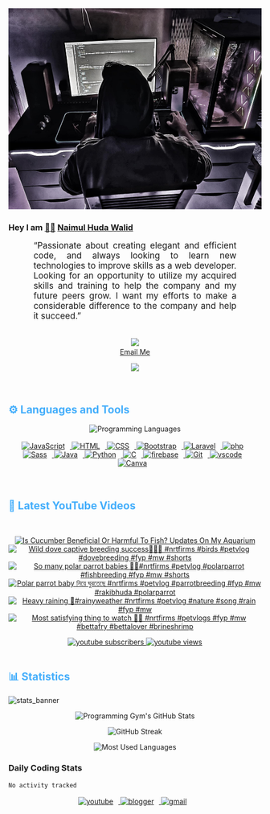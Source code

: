<!-- ![github_cover_banner](https://www.digitalsolutionservices.com/img/services/web%20development.gif)-->

<div align="center" style="display:block;">
    <img height="400px" width="100%" alt="github cover banner" src="https://raw.githubusercontent.com/NaimulHudaWalid/NaimulHudaWalid/main/272276268_3114779035434264_920860974401480824_n.jpg"/> 
</div>

### Hey I am [👨🏻‍][facebook] [Naimul Huda Walid][youtube]



<p align:"center" style="text-align: justify; margin: 0 50px; font-size: 17px;" >
   “Passionate about creating elegant and efficient code, and always looking to learn new technologies to improve skills as a web developer. Looking for an opportunity to utilize my acquired skills and training to help the company and my future peers grow. I want my efforts to make a considerable difference to the company and help it succeed.”
<br>
<br>
<div align="center">

![](https://visitor-badge.glitch.me/badge?page_id=NaimulHudaWalid)
    <br />
[Email Me](mailto:dev.naimulhuda@gmail.com)
</div>
</p>
<!-- Typing SVG by DenverCoder1 - https://github.com/DenverCoder1/readme-typing-svg -->
<p align="center">
<!--   <a href="https://github.com/DenverCoder1/readme-typing-svg"> -->
    <img src="https://readme-typing-svg.herokuapp.com?color=E22FE4&width=380&height=45&lines=Open-Source+Enthusiast;Learning+In+Public;Empowering+Others;Nice+To+Meet+You+...&center=true"></a>

</p>
<br>
<!-- Languages and Tools -->

<h2 style="color: #44AEFB">⚙️ Languages and Tools</h2>
<div align="center" style="display:block;">
    <img width="100px" alt="Programming Languages" src="https://user-images.githubusercontent.com/78341798/194531121-47b0119a-ce00-439d-b586-125f86acb098.png"/> 
</div>
<br>   
<!-- Icons Resources -->
<!-- https://devicon.dev/ -->
<!-- https://cdn.jsdelivr.net/npm/simple-icons@v3/icons/ -->
<div align="center">
  <a href="https://developer.mozilla.org/en-US/docs/Web/JavaScript" target="_blank" rel="noreferrer">
      <img  alt="JavaScript" height="50px" style="padding-right:10px;" src="https://cdn.jsdelivr.net/gh/devicons/devicon/icons/javascript/javascript-plain.svg"/>
  </a>
  
 
  <a href="https://developer.mozilla.org/en-US/docs/Web/HTML" target="_blank" rel="noreferrer">
      <img  alt="HTML" height="50px" style="padding-right:10px;" src="https://cdn.jsdelivr.net/gh/devicons/devicon/icons/html5/html5-original.svg"/>
  </a>
  <a href="https://developer.mozilla.org/en-US/docs/Web/CSS" target="_blank" rel="noreferrer">
      <img  alt="CSS" height="50px" style="padding-right:10px;" src="https://cdn.jsdelivr.net/gh/devicons/devicon/icons/css3/css3-original.svg"/>
  </a>
  <a href="https://getbootstrap.com/" target="_blank" rel="noreferrer">
      <img  alt="Bootstrap" height="50px" style="padding-right:10px;" src="https://cdn.jsdelivr.net/gh/devicons/devicon/icons/bootstrap/bootstrap-original.svg"/>
  </a> 
  <a href="https://laravel.com/" target="_blank" rel="noreferrer">
      <img  alt="Laravel" height="50px" style="padding-right:10px;" src="https://cdn.jsdelivr.net/gh/devicons/devicon/icons/laravel/laravel-plain.svg"/>
  </a>
  <a href="https://www.php.net/" target="_blank" rel="noreferrer">
      <img  alt="php" height="50px" style="padding-right:10px;" src="https://cdn.jsdelivr.net/gh/devicons/devicon/icons/php/php-original.svg"/>
  </a>
  <a href="https://sass-lang.com/" target="_blank" rel="noreferrer">
      <img  alt="Sass" height="50px" style="padding-right:10px;" src="https://cdn.jsdelivr.net/gh/devicons/devicon/icons/sass/sass-original.svg"/>
  </a>
  <a href="https://www.java.com/en/" target="_blank" rel="noreferrer">
      <img  alt="Java" height="50px" style="padding-right:10px;" src="https://cdn.jsdelivr.net/gh/devicons/devicon/icons/java/java-original.svg"/>
  </a>    
  <a href="https://www.python.org/" target="_blank" rel="noreferrer">
      <img  alt="Python" height="50px" style="padding-right:10px;" src="https://cdn.jsdelivr.net/gh/devicons/devicon/icons/python/python-original.svg"/>
  </a>
  <a href="https://www.cprogramming.com/" target="_blank" rel="noreferrer">
      <img  alt="C" height="50px" style="padding-right:10px;" src="https://cdn.jsdelivr.net/gh/devicons/devicon/icons/c/c-original.svg"/>
  </a>
  
  <a href="https://firebase.google.com/" target="_blank" rel="noreferrer">
      <img  alt="firebase" height="50px" style="padding-right:10px;" src="https://cdn.jsdelivr.net/gh/devicons/devicon/icons/firebase/firebase-plain.svg"/>
  </a>
 
  <a href="https://git-scm.com/" target="_blank" rel="noreferrer">
      <img  alt="Git" height="50px" style="padding-right:10px;" src="https://cdn.jsdelivr.net/gh/devicons/devicon/icons/git/git-original.svg"/>
  </a>
  
  <a href="https://code.visualstudio.com/" target="_blank" rel="noreferrer">
      <img  alt="vscode" height="50px" style="padding-right:10px;"src="https://cdn.jsdelivr.net/gh/devicons/devicon/icons/vscode/vscode-original.svg"/>
  </a>
  <a href="https://www.canva.com/" target="_blank" rel="noreferrer">
      <img  alt="Canva" height="50px" style="padding-right:10px;" src="https://cdn.jsdelivr.net/gh/devicons/devicon/icons/canva/canva-original.svg"/> 
  </a>
</div>
<br>
<br>

<!-- Latest YouTube Videos -->

<h2 style="color: #44AEFB">🎦 Latest YouTube Videos</h2>
<br />

<!-- Resource/Reference: https://github.com/DenverCoder1/github-readme-youtube-cards -->
<div class="youtube videos cards" align="center">

<!-- BEGIN YOUTUBE-CARDS -->
[![Is Cucumber Beneficial Or Harmful To Fish? Updates On My Aquarium](https://ytcards.demolab.com/?id=51CRJS19Wd8&title=Is+Cucumber+Beneficial+Or+Harmful+To+Fish%3F+Updates+On+My+Aquarium&lang=en&timestamp=1719001212&background_color=%230d1117&title_color=%23ffffff&stats_color=%23dedede&max_title_lines=1&width=250&border_radius=5 "Is Cucumber Beneficial Or Harmful To Fish? Updates On My Aquarium")](https://www.youtube.com/watch?v=51CRJS19Wd8)
[![Wild dove captive breeding success🖤💯🔥 #nrtfirms #birds #petvlog #dovebreeding #fyp #mw #shorts](https://ytcards.demolab.com/?id=bwUEaVjktns&title=Wild+dove+captive+breeding+success%F0%9F%96%A4%F0%9F%92%AF%F0%9F%94%A5+%23nrtfirms+%23birds+%23petvlog+%23dovebreeding+%23fyp+%23mw+%23shorts&lang=en&timestamp=1718980336&background_color=%230d1117&title_color=%23ffffff&stats_color=%23dedede&max_title_lines=1&width=250&border_radius=5 "Wild dove captive breeding success🖤💯🔥 #nrtfirms #birds #petvlog #dovebreeding #fyp #mw #shorts")](https://www.youtube.com/watch?v=bwUEaVjktns)
[![So many polar parrot babies 🖤💯#nrtfirms #petvlog #polarparrot #fishbreeding #fyp #mw #shorts](https://ytcards.demolab.com/?id=dWmUdzO9YM8&title=So+many+polar+parrot+babies+%F0%9F%96%A4%F0%9F%92%AF%23nrtfirms+%23petvlog+%23polarparrot+%23fishbreeding+%23fyp+%23mw+%23shorts&lang=en&timestamp=1718831998&background_color=%230d1117&title_color=%23ffffff&stats_color=%23dedede&max_title_lines=1&width=250&border_radius=5 "So many polar parrot babies 🖤💯#nrtfirms #petvlog #polarparrot #fishbreeding #fyp #mw #shorts")](https://www.youtube.com/watch?v=dWmUdzO9YM8)
[![Polar parrot baby নিয়ে ঘুরতেছে #nrtfirms #petvlog #parrotbreeding #fyp #mw #rakibhuda #polarparrot](https://ytcards.demolab.com/?id=q7XuvMmoDGk&title=Polar+parrot+baby+%E0%A6%A8%E0%A6%BF%E0%A7%9F%E0%A7%87+%E0%A6%98%E0%A7%81%E0%A6%B0%E0%A6%A4%E0%A7%87%E0%A6%9B%E0%A7%87+%23nrtfirms+%23petvlog+%23parrotbreeding+%23fyp+%23mw+%23rakibhuda+%23polarparrot&lang=en&timestamp=1718731857&background_color=%230d1117&title_color=%23ffffff&stats_color=%23dedede&max_title_lines=1&width=250&border_radius=5 "Polar parrot baby নিয়ে ঘুরতেছে #nrtfirms #petvlog #parrotbreeding #fyp #mw #rakibhuda #polarparrot")](https://www.youtube.com/watch?v=q7XuvMmoDGk)
[![Heavy raining 🖤#rainyweather #nrtfirms #petvlog #nature #song #rain #fyp #mw](https://ytcards.demolab.com/?id=7o5IquzOi4U&title=Heavy+raining+%F0%9F%96%A4%23rainyweather+%23nrtfirms+%23petvlog+%23nature+%23song+%23rain+%23fyp+%23mw&lang=en&timestamp=1718277895&background_color=%230d1117&title_color=%23ffffff&stats_color=%23dedede&max_title_lines=1&width=250&border_radius=5 "Heavy raining 🖤#rainyweather #nrtfirms #petvlog #nature #song #rain #fyp #mw")](https://www.youtube.com/watch?v=7o5IquzOi4U)
[![Most satisfying thing to watch 🥰🖤 #nrtfirms #petvlogs #fyp #mw #bettafry #bettalover #brineshrimp](https://ytcards.demolab.com/?id=jqQwSzodjYw&title=Most+satisfying+thing+to+watch+%F0%9F%A5%B0%F0%9F%96%A4+%23nrtfirms+%23petvlogs+%23fyp+%23mw+%23bettafry+%23bettalover+%23brineshrimp&lang=en&timestamp=1717954722&background_color=%230d1117&title_color=%23ffffff&stats_color=%23dedede&max_title_lines=1&width=250&border_radius=5 "Most satisfying thing to watch 🥰🖤 #nrtfirms #petvlogs #fyp #mw #bettafry #bettalover #brineshrimp")](https://www.youtube.com/watch?v=jqQwSzodjYw)
<!-- END YOUTUBE-CARDS -->
</div>

<!-- Begin Youtube Buttons -->
<!-- Resource/Reference:  https://github.com/DenverCoder1/custom-icon-badges -->
<div class="youtube buttons" align="center">
    <a href="https://www.youtube.com/channel/UCa3YaFwzSII0kKg3Nads2dQ"  target="_blank">
        <img alt="youtube subscribers" src="https://img.shields.io/youtube/channel/subscribers/UCa3YaFwzSII0kKg3Nads2dQ?logo=youtube&logoColor=red&style=for-the-badge"/>
    </a> 
    <a href="https://www.youtube.com/channel/UCa3YaFwzSII0kKg3Nads2dQ"  target="_blank">
        <img alt="youtube views" src="https://custom-icon-badges.demolab.com/youtube/channel/views/UCa3YaFwzSII0kKg3Nads2dQ?color=%23E05D44&logo=eye&logoColor=white&style=for-the-badge&labelColor=#555555"/>
    </a> 
</div>
<br>
<!-- End Youtube Buttons -->

<!-- Statistics -->

<h2 style="color: #44AEFB">📊 Statistics</h2>

![stats_banner](https://user-images.githubusercontent.com/78341798/194534778-d662496c-ae00-4e8d-ae9b-b90912054e7f.gif)

<!-- Begin Stats Cards -->
<!-- Resources:  -->
<!-- Github & Languages Stats: https://github.com/naimul15-12090/github-readme-stats --> 
<!-- Streak Stats: https://github.com/denvercoder1/github-readme-streak-stats -->
<!-- Change the value after ?username= to your GitHub username. -->
<div class="stats" align="center">

![Programming Gym's GitHub Stats](https://github-readme-stats.vercel.app/api?username=NaimulHudaWalid&hide=stars&count_private=true&show_icons=true&theme=algolia&border_radius=20)

![GitHub Streak](https://streak-stats.demolab.com?user=NaimulHudaWalid&count_private=true&theme=algolia&border_radius=22)

![Most Used Languages](https://github-readme-stats.vercel.app/api/top-langs/?username=NaimulHudaWalid&langs_count=8&layout=compact&show_icons=true&theme=algolia&border_radius=20)
    
<!-- ![Top Langs](https://github-readme-stats.vercel.app/api/top-langs/?username=naimul15-12090&langs_count=8) -->
<!-- [![Top Langs](https://github-readme-stats.vercel.app/api/top-langs/?username=naimul15-12090&layout=compact)](https://github.com/anuraghazra/github-readme-stats)
 -->
    
</div>
<!--  End Stats Cards -->



### Daily Coding Stats
<!--START_SECTION:waka-->

```txt
No activity tracked
```

<!--END_SECTION:waka-->
<!-- Begin Footer -->
<!-- Icons Resources -->
<!-- https://devicon.dev/ -->
<div class="footer" align="center" style="margin:15px;">
    <a href="https://www.youtube.com/channel/UCa3YaFwzSII0kKg3Nads2dQ" target="_blank">
        <img  style="margin:0 10px 10px 0;" src="https://user-images.githubusercontent.com/78341798/194531650-698ef1b1-9cbd-4b4f-96ef-5a2ec4b5d7e6.svg" alt="youtube" width="40px"/>
    </a>
    <a href="https://www.linkedin.com/in/naimulhudawalid/" target="_blank">
        <img style="margin:0 10px 10px 0;" src="https://user-images.githubusercontent.com/78341798/194531458-b5dfeb1b-bad5-4dfa-909a-2e402262db9a.svg" alt="blogger" width="40px"/>
    </a>
    <a href="mailto:dev.naimulhuda@gmail.com" target="_blank">
        <img style="margin:0 10px 10px 0;" src="https://user-images.githubusercontent.com/78341798/194531383-ddb2b774-5bb9-491c-b601-4a4a7d9792fb.svg" alt="gmail" width="40px"/>
    </a>
</div>
<!-- End Footer -->

[youtube]: https://www.youtube.com/channel/UCa3YaFwzSII0kKg3Nads2dQ
[facebook]: https://www.facebook.com/profile.php?id=100007065945838
